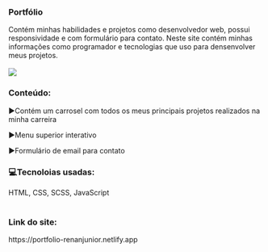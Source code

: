 <h3>Portfólio</h3> Contém minhas habilidades e projetos como desenvolvedor web, possui responsividade e com formulário para contato.
Neste site contém minhas informações como programador e tecnologias que uso para densenvolver meus projetos.
<br>
<br>

<img  src='https://media.licdn.com/dms/image/D4D2DAQEpOCPsXeefFQ/profile-treasury-image-shrink_8192_8192/0/1699480118123?e=1706212800&v=beta&t=u0ZpfITkyy3uEBXxw92GqVVd4uHLgpCf4j1dLTqV5IE'/>

<h3>Conteúdo:</h3>

▶Contém um carrosel com todos os meus principais projetos realizados na minha carreira

▶Menu superior interativo 

▶Formulário de email para contato


<h3>💻Tecnoloias usadas:</h3> HTML, CSS, SCSS, JavaScript
<br>
<br>
<h3>Link do site:</h3> https://portfolio-renanjunior.netlify.app

